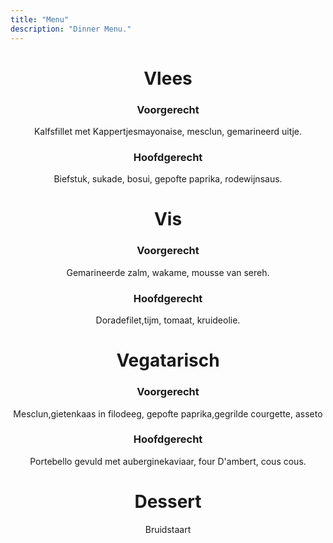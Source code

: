 ```yaml
---
title: "Menu"
description: "Dinner Menu."
---
```

<div style="text-align: center">
<h1>Vlees</h1>
<h3>Voorgerecht</h3>
Kalfsfillet met Kappertjesmayonaise, mesclun, gemarineerd uitje. 
<h3>Hoofdgerecht</h3>
Biefstuk, sukade, bosui, gepofte paprika, rodewijnsaus.

<h1>Vis</h1>
<h3>Voorgerecht</h3>
Gemarineerde zalm, wakame, mousse van sereh.
<h3>Hoofdgerecht</h3>
Doradefilet,tijm, tomaat, kruideolie.

<h1>Vegatarisch</h1>
<h3>Voorgerecht</h3>
Mesclun,gietenkaas in filodeeg, gepofte paprika,gegrilde courgette, asseto
<h3>Hoofdgerecht</h3>
Portebello gevuld met auberginekaviaar, four D'ambert, cous cous.

<h1>Dessert</h1>
Bruidstaart
</div>
